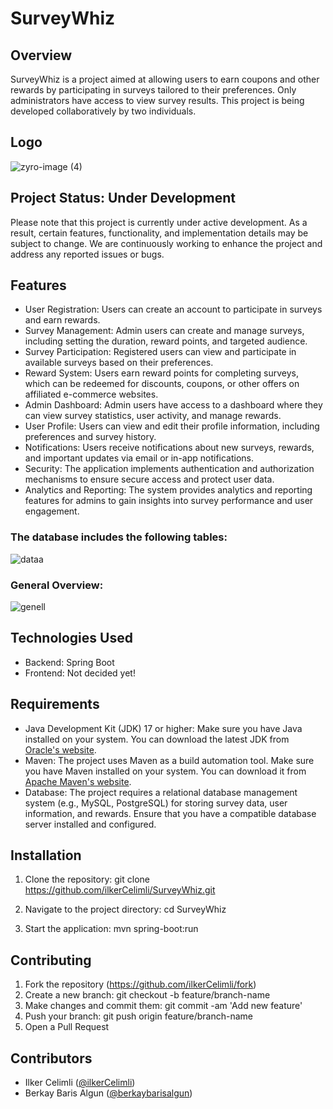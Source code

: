 # SurveyWhiz

## Overview

SurveyWhiz is a project aimed at allowing users to earn coupons and other rewards by participating in surveys tailored to their preferences. Only administrators have access to view survey results. This project is being developed collaboratively by two individuals.

## Logo
![zyro-image (4)](https://github.com/ilkerCelimli/SurveyWhiz/assets/76767449/99e7b380-f94a-474c-a98e-99156e0a1887)


## Project Status: Under Development

Please note that this project is currently under active development. As a result, certain features, functionality, and implementation details may be subject to change. We are continuously working to enhance the project and address any reported issues or bugs.

## Features

- User Registration: Users can create an account to participate in surveys and earn rewards.
- Survey Management: Admin users can create and manage surveys, including setting the duration, reward points, and targeted audience.
- Survey Participation: Registered users can view and participate in available surveys based on their preferences.
- Reward System: Users earn reward points for completing surveys, which can be redeemed for discounts, coupons, or other offers on affiliated e-commerce websites.
- Admin Dashboard: Admin users have access to a dashboard where they can view survey statistics, user activity, and manage rewards.
- User Profile: Users can view and edit their profile information, including preferences and survey history.
- Notifications: Users receive notifications about new surveys, rewards, and important updates via email or in-app notifications.
- Security: The application implements authentication and authorization mechanisms to ensure secure access and protect user data.
- Analytics and Reporting: The system provides analytics and reporting features for admins to gain insights into survey performance and user engagement.

### The database includes the following tables:
![dataa](https://github.com/ilkerCelimli/SurveyWhiz/assets/76767449/f1cac314-93aa-4579-895b-e28719151ac4)

### General Overview:
![genell](https://github.com/ilkerCelimli/SurveyWhiz/assets/76767449/09e1d7d9-be60-4cbd-a608-df74cfecf088)

## Technologies Used

- Backend: Spring Boot
- Frontend: Not decided yet!

## Requirements

- Java Development Kit (JDK) 17 or higher: Make sure you have Java installed on your system. You can download the latest JDK from [Oracle's website](https://www.oracle.com/java/technologies/javase-jdk11-downloads.html).
- Maven: The project uses Maven as a build automation tool. Make sure you have Maven installed on your system. You can download it from [Apache Maven's website](https://maven.apache.org/download.cgi).
- Database: The project requires a relational database management system (e.g., MySQL, PostgreSQL) for storing survey data, user information, and rewards. Ensure that you have a compatible database server installed and configured.

## Installation

1. Clone the repository:
git clone https://github.com/ilkerCelimli/SurveyWhiz.git

2. Navigate to the project directory:
cd SurveyWhiz

3. Start the application:
mvn spring-boot:run

## Contributing

1. Fork the repository (https://github.com/ilkerCelimli/fork)
2. Create a new branch:
git checkout -b feature/branch-name
3. Make changes and commit them:
git commit -am 'Add new feature'
4. Push your branch:
git push origin feature/branch-name
5. Open a Pull Request

## Contributors

- Ilker Celimli ([@ilkerCelimli](https://github.com/ilkerCelimli))
- Berkay Baris Algun ([@berkaybarisalgun](https://github.com/berkaybarisalgun))

